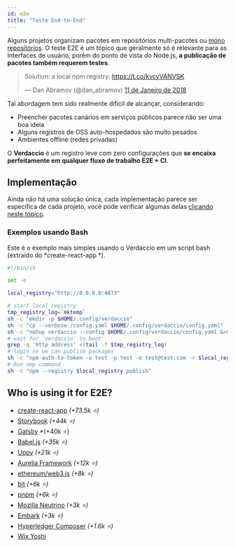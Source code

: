 ```yaml
---
id: e2e
title: "Teste End-to-End"
---
```


Alguns projetos organizam pacotes em repositórios multi-pacotes ou [mono repositórios](https://github.com/babel/babel/blob/master/doc/design/monorepo.md). O teste E2E é um tópico que geralmente só é relevante para as Interfaces de usuário, porém do ponto de vista do Node.js, **a publicação de pacotes também requerem testes**.

<blockquote class="twitter-tweet" data-lang="en"><p lang="en" dir="ltr">Solution: a local npm registry. <a href="https://t.co/kvcyVANVSK">https://t.co/kvcyVANVSK</a></p>&mdash; Dan Abramov (@dan_abramov) <a href="https://twitter.com/dan_abramov/status/951427674844680192?ref_src=twsrc%5Etfw">11 de Janeiro de 2018</a></blockquote>

<script async src="https://platform.twitter.com/widgets.js" charset="utf-8"></script>

Tal abordagem tem sido realmente difícil de alcançar, considerando:

* Preencher pacotes canários em serviços públicos parece não ser uma boa ideia
* Alguns registros de OSS auto-hospedados são muito pesados
* Ambientes offline (redes privadas)

O **Verdaccio** é um registro leve com zero configurações que **se encaixa perfeitamente em qualquer fluxo de trabalho E2E + CI**.

## Implementação

Ainda não há uma solução única, cada implementação parece ser específica de cada projeto, você pode verificar algumas delas [clicando neste tópico](https://stackoverflow.com/a/50222427/308341).

### Exemplos usando Bash

Este é o exemplo mais simples usando o Verdaccio em um script bash (extraído do *create-react-app *).

```bash
#!/bin/sh

set -e

local_registry="http://0.0.0.0:4873"

# start local registry
tmp_registry_log=`mktemp`
sh -c "mkdir -p $HOME/.config/verdaccio"
sh -c "cp --verbose /config.yaml $HOME/.config/verdaccio/config.yaml"
sh -c "nohup verdaccio --config $HOME/.config/verdaccio/config.yaml &>$tmp_registry_log &"
# wait for `verdaccio` to boot
grep -q 'http address' <(tail -f $tmp_registry_log)
# login so we can publish packages
sh -c "npm-auth-to-token -u test -p test -e test@test.com -r $local_registry"
# Run nmp command
sh -c "npm --registry $local_registry publish"
```

## Who is using it for E2E?

* [create-react-app](https://github.com/facebook/create-react-app/blob/master/CONTRIBUTING.md#contributing-to-e2e-end-to-end-tests) *(+73.5k ⭐️)*
* [Storybook](https://github.com/storybooks/storybook) *(+44k ⭐️)*
* [Gatsby](https://github.com/gatsbyjs/gatsby) *(+40k ⭐️)
* [Babel.js](https://github.com/babel/babel) *(+35k ⭐️)*
* [Uppy](https://github.com/transloadit/uppy) *(+21k ⭐️)*
* [Aurelia Framework](https://github.com/aurelia) *(+12k ⭐️)*
* [ethereum/web3.js](https://github.com/ethereum/web3.js) *(+8k ⭐️)*
* [bit](https://github.com/teambit/bit) *(+6k ⭐️)*
* [pnpm](https://github.com/pnpm/pnpm) *(+6k ⭐️)*
* [Mozilla Neutrino](https://github.com/neutrinojs/neutrino) *(+3k ⭐️)*
* [Embark](https://embark.status.im/) *(+3k ⭐️)*
* [Hyperledger Composer](https://github.com/hyperledger/composer) *(+1.6k ⭐️)*
* [Wix Yoshi](https://github.com/wix/yoshi)